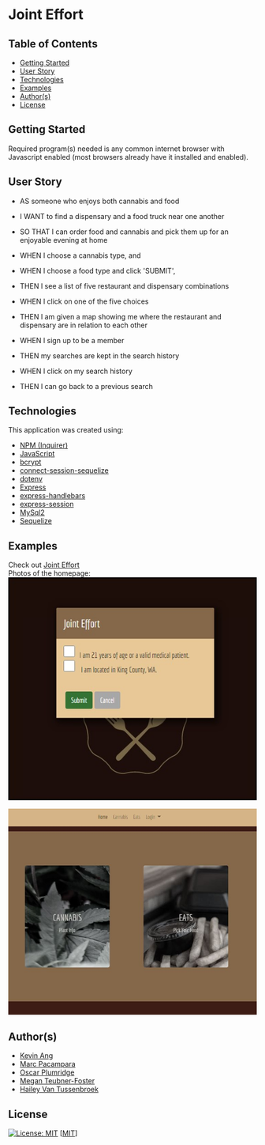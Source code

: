 # Joint Effort

## Table of Contents
- [Getting Started](#getting_started)
- [User Story](#user_story)
- [Technologies](#technologies)
- [Examples](#examples)
- [Author(s)](#author(s))
- [License](#license)

## Getting Started
Required program(s) needed is any common internet browser with Javascript enabled (most browsers already have it installed and enabled).

## User Story
* AS someone who enjoys both cannabis and food
* I WANT to find a dispensary and a food truck near one another
* SO THAT I can order food and cannabis and pick them up for an enjoyable evening at home

* WHEN I choose a cannabis type, and
* WHEN I choose a food type and click 'SUBMIT',
* THEN I see a list of five restaurant and dispensary combinations
* WHEN I click on one of the five choices
* THEN I am given a map showing me where the restaurant and dispensary are in relation to each other
* WHEN I sign up to be a member
* THEN my searches are kept in the search history
* WHEN I click on my search history
* THEN I can go back to a previous search

## Technologies
This application was created using:
- [NPM (Inquirer)](https://www.npmjs.com/package/inquirer)
- [JavaScript](https://www.javascript.com/)
- [bcrypt](https://www.npmjs.com/package/bcrypt)
- [connect-session-sequelize](https://www.npmjs.com/package/connect-session-sequelize)
- [dotenv](https://www.npmjs.com/package/dotenv)
- [Express](https://www.npmjs.com/package/express)
- [express-handlebars](https://www.npmjs.com/package/express-handlebars)
- [express-session](https://www.npmjs.com/package/express-session)
- [MySql2](https://www.npmjs.com/package/mysql2)
- [Sequelize](https://www.npmjs.com/package/sequelize)

## Examples
Check out [Joint Effort](https://joint-effort-kohmm.herokuapp.com/) <br>
Photos of the homepage: <br>
![Joint Effort Homepage 21 or over](public/assets/photos/jointefforthomepage.jpg) <br>

![Joint Effort Homepage](public/assets/photos/jointefforthomepage2.jpg) <br>

## Author(s)
- [Kevin Ang](https://www.github.com/cosdaman)
- [Marc Pacampara](https://github.com/SnkrFr3sh)
- [Oscar Plumridge](https://github.com/OscarP76)
- [Megan Teubner-Foster](https://www.github.com/mteubnerfoster)
- [Hailey Van Tussenbroek](https://github.com/hayvant)

## License
[![License: MIT](https://img.shields.io/badge/License-MIT-yellow.svg)](https://opensource.org/licenses/MIT)
[[MIT](https://opensource.org/licenses/MIT)]

